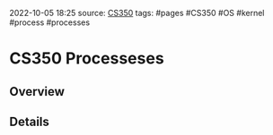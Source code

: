 2022-10-05 18:25
source: [CS350]()
tags: #pages #CS350 #OS #kernel  #process #processes


# CS350 Processeses



## Overview



## Details



